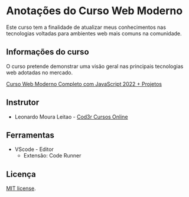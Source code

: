 # Anotações do Curso Web Moderno

Este curso tem a finalidade de atualizar meus conhecimentos nas tecnologias voltadas para ambientes web mais comuns na comunidade.

## Informações do curso

O curso pretende demonstrar uma visão geral nas principais tecnologias web adotadas no mercado.

[Curso Web Moderno Completo com JavaScript 2022 + Projetos
](https://www.udemy.com/course/curso-web/)

## Instrutor

- Leonardo Moura Leitao - [Cod3r Cursos Online](https://www.cod3r.com.br/)

## Ferramentas

- VScode - Editor
  - Extensão: Code Runner

## Licença

[MIT license](https://opensource.org/licenses/MIT).